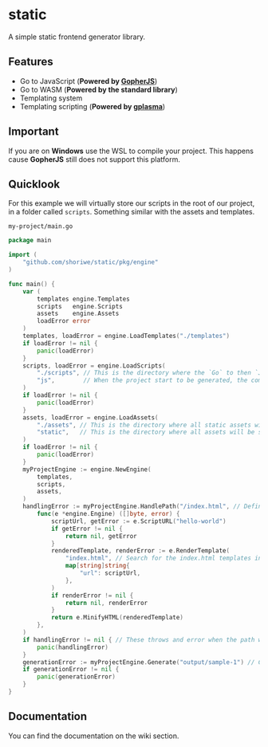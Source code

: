 # static

A simple static frontend generator library.

## Features

- Go to JavaScript (**Powered by [GopherJS](https://github.com/gopherjs/gopherjs)**)
- Go to WASM (**Powered by the standard library**)
- Templating system
- Templating scripting (**Powered by [gplasma](https://github.com/shoriwe/gplasma)**)

## Important

If you are on **Windows** use the WSL to compile your project. This happens cause **GopherJS** still does not support
this platform.

## Quicklook

For this example we will virtually store our scripts in the root of our project, in a folder called `scripts`. Something similar with
the assets and templates.

`my-project/main.go`

```go
package main

import (
	"github.com/shoriwe/static/pkg/engine"
)

func main() {
	var (
		templates engine.Templates
		scripts   engine.Scripts
		assets    engine.Assets
		loadError error
	)
	templates, loadError = engine.LoadTemplates("./templates")
	if loadError != nil {
		panic(loadError)
	}
	scripts, loadError = engine.LoadScripts(
		"./scripts", // This is the directory where the `Go` to then `JavaScript` scripts will be located
		"js",        // When the project start to be generated, the compiled JavaScript will be stored in this folder relative to the output one
	)
	if loadError != nil {
		panic(loadError)
	}
	assets, loadError = engine.LoadAssets(
		"./assets", // This is the directory where all static assets will be searched for
		"static",   // This is the directory where all assets will be stored once the project is generated.
	)
	if loadError != nil {
		panic(loadError)
	}
	myProjectEngine := engine.NewEngine(
		templates,
		scripts,
		assets,
	)
	handlingError := myProjectEngine.HandlePath("/index.html", // Define a new path to generate
		func(e *engine.Engine) ([]byte, error) {
			scriptUrl, getError := e.ScriptURL("hello-world")
			if getError != nil {
				return nil, getError
			}
			renderedTemplate, renderError := e.RenderTemplate(
				"index.html", // Search for the index.html templates in the specified templates directory
				map[string]string{
					"url": scriptUrl,
				},
			)
			if renderError != nil {
				return nil, renderError
			}
			return e.MinifyHTML(renderedTemplate)
		},
	)
	if handlingError != nil { // These throws and error when the path was already in use
		panic(handlingError)
	}
	generationError := myProjectEngine.Generate("output/sample-1") // Create the path "output/sample-1" and write to it all assets, scripts and defined paths
	if generationError != nil {
		panic(generationError)
	}
}
```

## Documentation

You can find the documentation on the wiki section.
